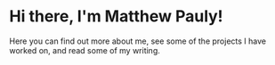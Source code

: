 Hi there, I'm Matthew Pauly!
============================

Here you can find out more about me, see some of the projects I have worked on, and read some of my writing.
